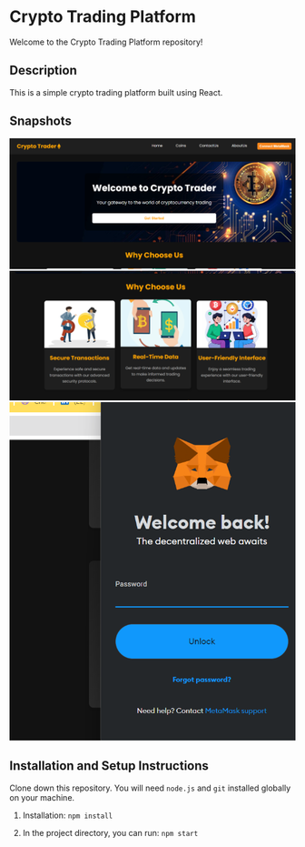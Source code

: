 # Crypto Trading Platform

Welcome to the Crypto Trading Platform repository!

## Description

This is a simple crypto trading platform built using React.

## Snapshots

<div align="center">
  <img alt="Snapshot 1" src="./public/new11.png" />
</div>
</div>
<div align="center">
  <img alt="Snapshot 2" src="./public/new22.png" />
</div>

<div align="center">
  <img alt="Snapshot 3" src="./public/new33.png" />
</div>


## Installation and Setup Instructions

Clone down this repository. You will need `node.js` and `git` installed globally on your machine.

1. Installation: `npm install`

2. In the project directory, you can run: `npm start`
